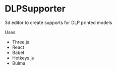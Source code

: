 # DLPSupporter
3d editor to create supports for DLP printed models

Uses
* Three.js
* React
* Babel
* Hotkeys.js
* Bulma
